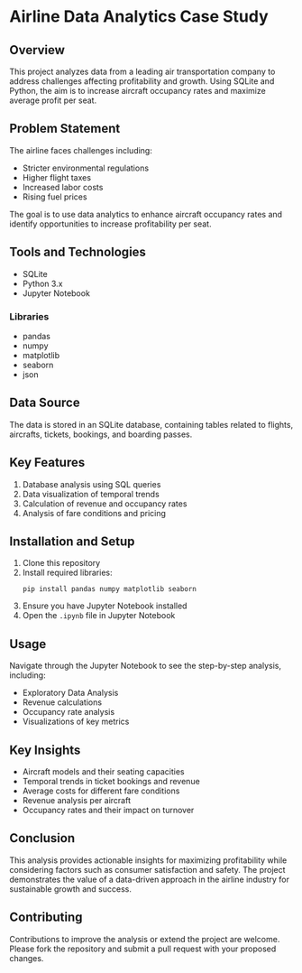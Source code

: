 # Airline Data Analytics Case Study

## Overview
This project analyzes data from a leading air transportation company to address challenges affecting profitability and growth. Using SQLite and Python, the aim is to increase aircraft occupancy rates and maximize average profit per seat.

## Problem Statement
The airline faces challenges including:
- Stricter environmental regulations
- Higher flight taxes
- Increased labor costs
- Rising fuel prices

The goal is to use data analytics to enhance aircraft occupancy rates and identify opportunities to increase profitability per seat.

## Tools and Technologies
- SQLite
- Python 3.x
- Jupyter Notebook

### Libraries
- pandas
- numpy
- matplotlib
- seaborn
- json

## Data Source
The data is stored in an SQLite database, containing tables related to flights, aircrafts, tickets, bookings, and boarding passes.

## Key Features
1. Database analysis using SQL queries
2. Data visualization of temporal trends
3. Calculation of revenue and occupancy rates
4. Analysis of fare conditions and pricing

## Installation and Setup
1. Clone this repository
2. Install required libraries:
   ```
   pip install pandas numpy matplotlib seaborn
   ```
3. Ensure you have Jupyter Notebook installed
4. Open the `.ipynb` file in Jupyter Notebook

## Usage
Navigate through the Jupyter Notebook to see the step-by-step analysis, including:
- Exploratory Data Analysis
- Revenue calculations
- Occupancy rate analysis
- Visualizations of key metrics

## Key Insights
- Aircraft models and their seating capacities
- Temporal trends in ticket bookings and revenue
- Average costs for different fare conditions
- Revenue analysis per aircraft
- Occupancy rates and their impact on turnover

## Conclusion
This analysis provides actionable insights for maximizing profitability while considering factors such as consumer satisfaction and safety. The project demonstrates the value of a data-driven approach in the airline industry for sustainable growth and success.

## Contributing
Contributions to improve the analysis or extend the project are welcome. Please fork the repository and submit a pull request with your proposed changes.

